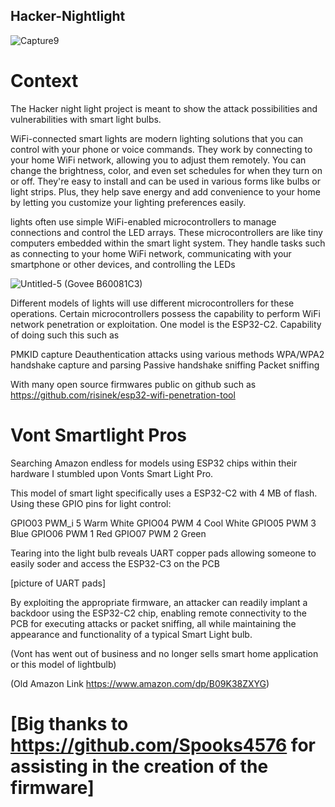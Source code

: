 ## Hacker-Nightlight

![Capture9](https://github.com/Peaakss/Hacker-Nightlight/assets/115900893/2f7a9811-08fe-47ba-a03e-0092ca4ed871)


# Context

The Hacker night light project is meant to show the attack possibilities and vulnerabilities with smart light bulbs.


WiFi-connected smart lights are modern lighting solutions that you can control with your phone or voice commands. They work by connecting to your home WiFi network, allowing you to adjust them remotely. You can change the brightness, color, and even set schedules for when they turn on or off. They're easy to install and can be used in various forms like bulbs or light strips. Plus, they help save energy and add convenience to your home by letting you customize your lighting preferences easily.


lights often use simple WiFi-enabled microcontrollers to manage connections and control the LED arrays. These microcontrollers are like tiny computers embedded within the smart light system. They handle tasks such as connecting to your home WiFi network, communicating with your smartphone or other devices, and controlling the LEDs

![Untitled-5](https://github.com/Peaakss/Hacker-Nightlight/assets/115900893/72595671-05d8-4ed1-a157-279d740cc9cb) (Govee ‎B60081C3)
                                                          



Different models of lights will use different microcontrollers for these operations. Certain microcontrollers possess the capability to perform WiFi network penetration or exploitation.
One model is the ESP32-C2. Capability of doing such this such as 

PMKID capture
Deauthentication attacks using various methods
WPA/WPA2 handshake capture and parsing
Passive handshake sniffing
Packet sniffing

With many open source firmwares public on github such as https://github.com/risinek/esp32-wifi-penetration-tool

# Vont Smartlight Pros

Searching Amazon endless for models using ESP32 chips within their hardware I stumbled upon Vonts Smart Light Pro. 

This model of smart light specifically uses a ESP32-C2 with 4 MB of flash. Using these GPIO pins for light control: 


GPIO03    PWM_i 5    Warm White
GPIO04    PWM 4    Cool White
GPIO05    PWM 3    Blue
GPIO06    PWM 1    Red
GPIO07    PWM 2    Green

Tearing into the light bulb reveals UART copper pads allowing someone to easily soder and access the ESP32-C3 on the PCB

[picture of UART pads]

By exploiting the appropriate firmware, an attacker can readily implant a backdoor using the ESP32-C2 chip, enabling remote connectivity to the PCB for executing attacks or packet sniffing, all while maintaining the appearance and functionality of a typical Smart Light bulb.

(Vont has went out of business and no longer sells smart home application or this model of lightbulb) 

(Old Amazon Link https://www.amazon.com/dp/B09K38ZXYG)

# [Big thanks to https://github.com/Spooks4576 for assisting in the creation of the firmware]


